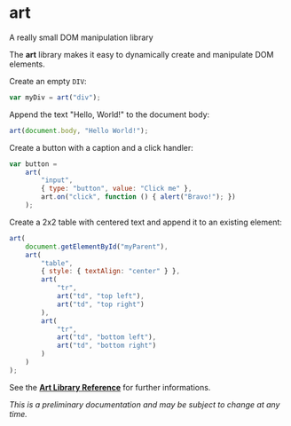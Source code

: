 art
=======

A really small DOM manipulation library

The **art** library makes it easy to dynamically create and manipulate DOM elements.

Create an empty `DIV`:

```js
var myDiv = art("div");
```

Append the text "Hello, World!" to the document body:

```js
art(document.body, "Hello World!");
```

Create a button with a caption and a click handler:

```js
var button =
    art(
        "input",
        { type: "button", value: "Click me" },
        art.on("click", function () { alert("Bravo!"); })
    );
```

Create a 2x2 table with centered text and append it to an existing element:

```js
art(
    document.getElementById("myParent"),
    art(
        "table",
        { style: { textAlign: "center" } },
        art(
            "tr",
            art("td", "top left"),
            art("td", "top right")
        ),
        art(
            "tr",
            art("td", "bottom left"),
            art("td", "bottom right")
        )
    )
);
```

See the [**Art Library Reference**](art.md) for further informations.

*This is a preliminary documentation and may be subject to change at any time.*
